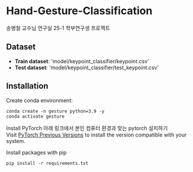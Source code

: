 # Hand-Gesture-Classification
송병철 교수님 연구실 25-1 학부연구생 프로젝트

## Dataset
- **Train dataset**: 'model/keypoint_classifier/keypoint.csv'
- **Test dataset**: 'model/keypoint_classifier/test_keypoint.csv'

## Installation
Create conda environment:
```
conda create -n gesture python=3.9 -y
conda activate gesture
```
Install PyTorch
아래 링크에서 본인 컴퓨터 환경과 맞는 pytorch 설치하기  
Visit [PyTorch Previous Versions](https://pytorch.org/get-started/previous-versions/) to install the version compatible with your system.

Install packages with pip
```
pip install -r requirements.txt
```
